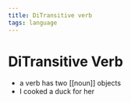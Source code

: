 ```yaml
---
title: DiTransitive verb
tags: language
---
```


# DiTransitive Verb
- a verb has two [[noun]] objects 
- I cooked a duck for her


































